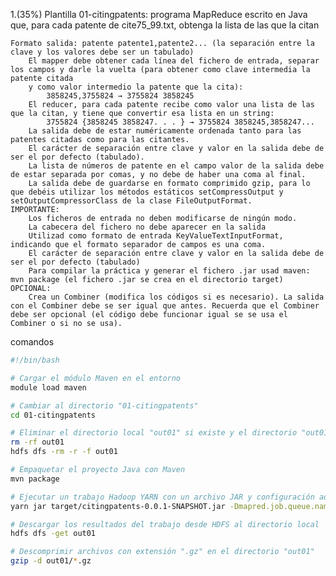 1.(35%) Plantilla 01-citingpatents: programa MapReduce escrito en Java que, para cada patente de cite75_99.txt, obtenga la lista de las que la citan

    Formato salida: patente patente1,patente2... (la separación entre la clave y los valores debe ser un tabulado)
        El mapper debe obtener cada línea del fichero de entrada, separar los campos y darle la vuelta (para obtener como clave intermedia la patente citada
        y como valor intermedio la patente que la cita):
            3858245,3755824 → 3755824 3858245
        El reducer, para cada patente recibe como valor una lista de las que la citan, y tiene que convertir esa lista en un string:
            3755824 {3858245 3858247. . . } → 3755824 3858245,3858247...
        La salida debe de estar numéricamente ordenada tanto para las patentes citadas como para las citantes.
        El carácter de separación entre clave y valor en la salida debe de ser el por defecto (tabulado).
        La lista de números de patente en el campo valor de la salida debe de estar separada por comas, y no debe de haber una coma al final.
        La salida debe de guardarse en formato comprimido gzip, para lo que debéis utilizar los métodos estáticos setCompressOutput y setOutputCompressorClass de la clase FileOutputFormat.
    IMPORTANTE:
        Los ficheros de entrada no deben modificarse de ningún modo.
        La cabecera del fichero no debe aparecer en la salida
        Utilizad como formato de entrada KeyValueTextInputFormat, indicando que el formato separador de campos es una coma.
        El carácter de separación entre clave y valor en la salida debe de ser el por defecto (tabulado)
        Para compilar la práctica y generar el fichero .jar usad maven: mvn package (el fichero .jar se crea en el directorio target)
    OPCIONAL:
        Crea un Combiner (modifica los códigos si es necesario). La salida con el Combiner debe se ser igual que antes. Recuerda que el Combiner debe ser opcional (el código debe funcionar igual se se usa el Combiner o si no se usa).


comandos
    
```bash
#!/bin/bash

# Cargar el módulo Maven en el entorno
module load maven

# Cambiar al directorio "01-citingpatents"
cd 01-citingpatents

# Eliminar el directorio local "out01" si existe y el directorio "out01" en HDFS
rm -rf out01
hdfs dfs -rm -r -f out01

# Empaquetar el proyecto Java con Maven
mvn package

# Ejecutar un trabajo Hadoop YARN con un archivo JAR y configuración adicional
yarn jar target/citingpatents-0.0.1-SNAPSHOT.jar -Dmapred.job.queue.name=urgent patentes/cite75_99.txt out01

# Descargar los resultados del trabajo desde HDFS al directorio local
hdfs dfs -get out01

# Descomprimir archivos con extensión ".gz" en el directorio "out01"
gzip -d out01/*.gz

```